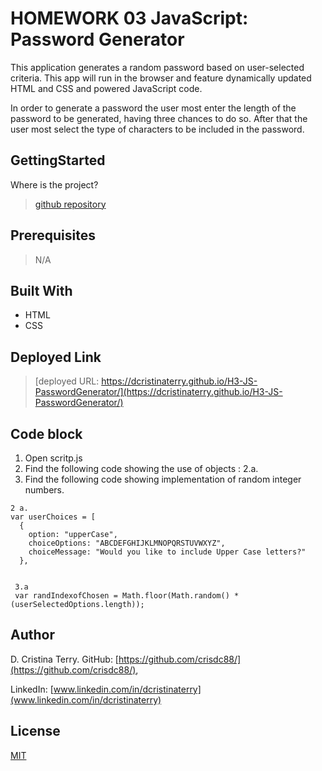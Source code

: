 # HOMEWORK 03 JavaScript: Password Generator

This application generates a random password based on user-selected criteria. This app will run in the browser and feature dynamically updated HTML and CSS and powered JavaScript code.

In order to generate a password the user most enter the length of the password to be generated, having three chances to do so.  After that the user most select the type of characters to be included in the password.

## GettingStarted

Where is the project?

>[github repository](https://github.com/crisdc88/H3-H3-JS-PasswordGenerator/)

## Prerequisites

>N/A

## Built With

* HTML
* CSS

## Deployed Link

>[deployed URL: https://dcristinaterry.github.io/H3-JS-PasswordGenerator/](https://dcristinaterry.github.io/H3-JS-PasswordGenerator/)

## Code block

1. Open scritp.js
2. Find the following code showing the use of objects : 2.a.
3. Find the following code showing implementation of random integer numbers.

```
2 a.
var userChoices = [
  {
    option: "upperCase",
    choiceOptions: "ABCDEFGHIJKLMNOPQRSTUVWXYZ",
    choiceMessage: "Would you like to include Upper Case letters?"
  },


 3.a
 var randIndexofChosen = Math.floor(Math.random() * (userSelectedOptions.length));
```

## Author

D. Cristina Terry.
GitHub: [https://github.com/crisdc88/](https://github.com/crisdc88/),

LinkedIn: [www.linkedin.com/in/dcristinaterry](www.linkedin.com/in/dcristinaterry)

## License

[MIT](https://choosealicense.com/licenses/mit/)
